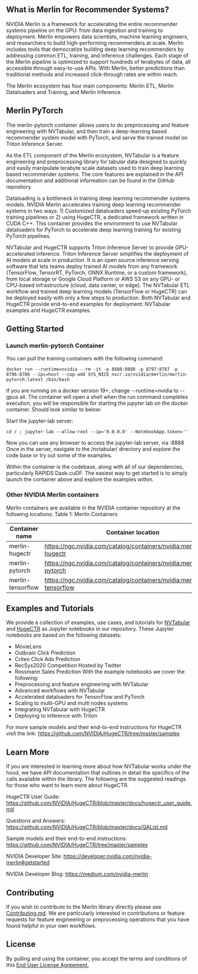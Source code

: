 ## What is Merlin for Recommender Systems?

NVIDIA Merlin is a framework for accelerating the entire recommender systems pipeline on the GPU: from data ingestion and training to deployment. Merlin empowers data scientists, machine learning engineers, and researchers to build high-performing recommenders at scale. Merlin includes tools that democratize building deep learning recommenders by addressing common ETL, training, and inference challenges. Each stage of the Merlin pipeline is optimized to support hundreds of terabytes of data, all accessible through easy-to-use APIs. With Merlin, better predictions than traditional methods and increased click-through rates are within reach.

The Merlin ecosystem has four main components: Merlin ETL, Merlin Dataloaders and Training, and Merlin Inference.

## Merlin PyTorch

The merlin-pytorch container allows users to do preprocessing and feature engineering with NVTabular, and then train a deep-learning based recommender system model with PyTorch, and serve the trained model on Triton Inference Server.

As the ETL component of the Merlin ecosystem, NVTabular is a feature engineering and preprocessing library for tabular data designed to quickly and easily manipulate terabyte scale datasets used to train deep learning based recommender systems. The core features are explained in the API documentation and additional information can be found in the GitHub repository.

Dataloading is a bottleneck in training deep learning recommender systems models. NVIDIA Merlin accelerates training deep learning recommender systems in two ways: 1) Customized dataloaders speed-up existing PyTorch training pipelines or 2) using HugeCTR, a dedicated framework written in CUDA C++. This container provides the environment to use NVTabular dataloaders for PyTorch to accelerate deep learning training for existing PyTorch pipelines.

NVTabular and HugeCTR supports Triton Inference Server to provide GPU-accelerated inference. Triton Inference Server simplifies the deployment of AI models at scale in production. It is an open source inference serving software that lets teams deploy trained AI models from any framework (TensorFlow, TensorRT, PyTorch, ONNX Runtime, or a custom framework), from local storage or Google Cloud Platform or AWS S3 on any GPU- or CPU-based infrastructure (cloud, data center, or edge). The NVTabular ETL workflow and trained deep learning models (TensorFlow or HugeCTR) can be deployed easily with only a few steps to production. Both NVTabular and HugeCTR provide end-to-end examples for deployment: NVTabular examples and HugeCTR examples.

## Getting Started

### Launch merlin-pytorch Container

You can pull the training containers with the following command:

```
docker run --runtime=nvidia --rm -it -p 8888:8888 -p 8797:8787 -p 8796:8786 --ipc=host --cap-add SYS_NICE nvcr.io/nvidia/merlin/merlin-pytorch:latest /bin/bash
```

If you are running on a docker version 19+, change --runtime=nvidia to --gpus all.
The container will open a shell when the run command completes execution, you will be responsible for starting the jupyter lab on the docker container. Should look similar to below:

Start the jupyter-lab server:

```
cd / ; jupyter-lab --allow-root --ip='0.0.0.0' --NotebookApp.token=''
```

Now you can use any browser to access the jupyter-lab server, via :8888
Once in the server, navigate to the /nvtabular/ directory and explore the code base or try out some of the examples.

Within the container is the codebase, along with all of our dependencies, particularly RAPIDS Dask-cuDF. The easiest way to get started is to simply launch the container above and explore the examples within.

### Other NVIDIA Merlin containers

Merlin containers are available in the NVIDIA container repository at the following locations:
Table 1: Merlin Containers

| Container name | Container location | Functionality |
|----------------|--------------------|---------------|
| merlin-hugectr | https://ngc.nvidia.com/catalog/containers/nvidia:merlin:merlin-hugectr | Merlin and HugeCTR |
| merlin-pytorch | https://ngc.nvidia.com/catalog/containers/nvidia:merlin:merlin-pytorch | Merlin and PyTorch |
| merlin-tensorflow | https://ngc.nvidia.com/catalog/containers/nvidia:merlin:merlin-tensorflow | Merlin and TensorFlow |


## Examples and Tutorials

We provide a collection of examples, use cases, and tutorials for [NVTabular](https://github.com/NVIDIA/NVTabular/tree/main/examples) and [HugeCTR](https://github.com/NVIDIA/HugeCTR/tree/master/notebooks) as Jupyter notebooks in our repository. These Jupyter notebooks are based on the following datasets:
- MovieLens
- Outbrain Click Prediction
- Criteo Click Ads Prediction
- RecSys2020 Competition Hosted by Twitter
- Rossmann Sales Prediction
  With the example notebooks we cover the following:
- Preprocessing and feature engineering with NVTabular
- Advanced workflows with NVTabular
- Accelerated dataloaders for TensorFlow and PyTorch
- Scaling to multi-GPU and multi nodes systems
- Integrating NVTabular with HugeCTR
- Deploying to inference with Triton

For more sample models and their end-to-end instructions for HugeCTR visit the link: https://github.com/NVIDIA/HugeCTR/tree/master/samples

## Learn More

If you are interested in learning more about how NVTabular works under the hood, we have API documentation that outlines in detail the specifics of the calls available within the library.
The following are the suggested readings for those who want to learn more about HugeCTR.

HugeCTR User Guide: https://github.com/NVIDIA/HugeCTR/blob/master/docs/hugectr_user_guide.md

Questions and Answers: https://github.com/NVIDIA/HugeCTR/blob/master/docs/QAList.md

Sample models and their end-to-end instructions: https://github.com/NVIDIA/HugeCTR/tree/master/samples

NVIDIA Developer Site: https://developer.nvidia.com/nvidia-merlin#getstarted

NVIDIA Developer Blog: https://medium.com/nvidia-merlin

## Contributing

If you wish to contribute to the Merlin library directly please see [Contributing.md](https://github.com/NVIDIA/NVTabular/blob/main/CONTRIBUTING.md). We are particularly interested in contributions or feature requests for feature engineering or preprocessing operations that you have found helpful in your own workflows.

## License

By pulling and using the container, you accept the terms and conditions of this [End User License Agreement.](https://developer.download.nvidia.com/licenses/NVIDIA_Deep_Learning_Container_License.pdf)

